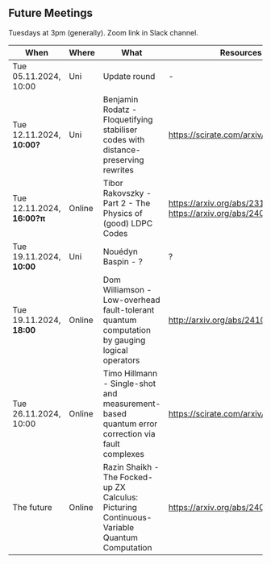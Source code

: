 ## Future Meetings

Tuesdays at 3pm (generally). Zoom link in Slack channel.

| When                        | Where  | What                                                                                           | Resources                                                          |
|-----------------------------|--------|------------------------------------------------------------------------------------------------|--------------------------------------------------------------------|
| Tue 05.11.2024, 10:00       | Uni    | Update round                                                                                   | -                                                                  |
| Tue 12.11.2024, **10:00?**  | Uni    | Benjamin Rodatz - Floquetifying stabiliser codes with distance-preserving rewrites             | https://scirate.com/arxiv/2410.17240                               |
| Tue 12.11.2024, **16:00?π** | Online | Tibor Rakovszky - Part 2 - The Physics of (good) LDPC Codes                                    | https://arxiv.org/abs/2310.16032, https://arxiv.org/abs/2402.16831 |
| Tue 19.11.2024, **10:00**   | Uni    | Nouédyn Baspin - ?                                                                             | ?                                                                  |
| Tue 19.11.2024, **18:00**   | Online | Dom Williamson - Low-overhead fault-tolerant quantum computation by gauging logical operators  | http://arxiv.org/abs/2410.02213                                    |
| Tue 26.11.2024, 10:00       | Online | Timo Hillmann - Single-shot and measurement-based quantum error correction via fault complexes | https://scirate.com/arxiv/2410.12963                               |
| The future                  | Online | Razin Shaikh - The Focked-up ZX Calculus: Picturing Continuous-Variable Quantum Computation    | https://arxiv.org/abs/2406.02905                                   |
